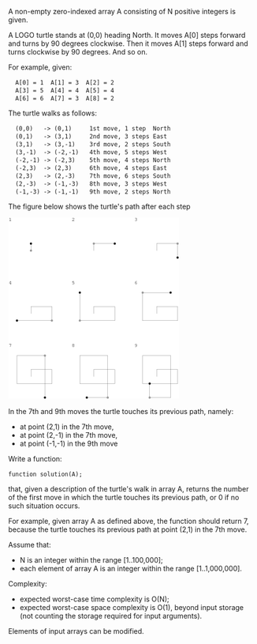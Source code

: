 A non-empty zero-indexed array A consisting of N positive integers is given.

A LOGO turtle stands at (0,0) heading North. It moves A[0] steps forward and
turns by 90 degrees clockwise. Then it moves A[1] steps forward and turns
clockwise by 90 degrees. And so on.

For example, given:
```
  A[0] = 1  A[1] = 3  A[2] = 2
  A[3] = 5  A[4] = 4  A[5] = 4
  A[6] = 6  A[7] = 3  A[8] = 2
```

The turtle walks as follows:
```
  (0,0)   -> (0,1)     1st move, 1 step  North
  (0,1)   -> (3,1)     2nd move, 3 steps East
  (3,1)   -> (3,-1)    3rd move, 2 steps South
  (3,-1)  -> (-2,-1)   4th move, 5 steps West
  (-2,-1) -> (-2,3)    5th move, 4 steps North
  (-2,3)  -> (2,3)     6th move, 4 steps East
  (2,3)   -> (2,-3)    7th move, 6 steps South
  (2,-3)  -> (-1,-3)   8th move, 3 steps West
  (-1,-3) -> (-1,-1)   9th move, 2 steps North
```

The figure below shows the turtle's path after each step

![Turtle's path](img.png)

In the 7th and 9th moves the turtle touches its previous path, namely:

- at point (2,1) in the 7th move,
- at point (2,-1) in the 7th move,
- at point (-1,-1) in the 9th move

Write a function:
```
function solution(A);
```
that, given a description of the turtle's walk in array A, returns the number
of the first move in which the turtle touches its previous path,
or 0 if no such situation occurs.

For example, given array A as defined above, the function should return 7,
because the turtle touches its previous path at point (2,1) in the 7th move.

Assume that:
- N is an integer within the range [1..100,000];
- each element of array A is an integer within the range [1..1,000,000].

Complexity:
- expected worst-case time complexity is O(N);
- expected worst-case space complexity is O(1), beyond input storage
(not counting the storage required for input arguments).

Elements of input arrays can be modified.
